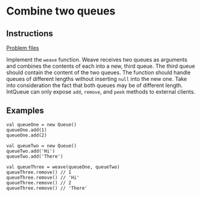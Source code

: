 # Combine two queues

## Instructions
[Problem files](.)

Implement the `weave` function.  Weave receives two queues as arguments and combines the contents of each into a new, third queue.
The third queue should contain the content of the two queues. The function should handle queues of different lengths without
inserting `null` into the new one. Take into consideration the fact that both queues may be of different length. IntQueue can only expose
`add`, `remove`, and `peek` methods to external clients.

## Examples
```
val queueOne = new Queue()
queueOne.add(1)
queueOne.add(2)

val queueTwo = new Queue()
queueTwo.add('Hi')
queueTwo.add('There')

val queueThree = weave(queueOne, queueTwo)
queueThree.remove() // 1
queueThree.remove() // 'Hi'
queueThree.remove() // 2
queueThree.remove() // 'There'
```

